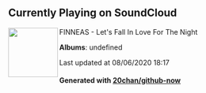 ## Currently Playing on SoundCloud

[<img align="left" width="100" src="https://i1.sndcdn.com/artworks-000607448716-8xpf8b-t120x120.jpg">](https://soundcloud.com/finneasmusic/lets-fall-in-love-for-the-night)

FINNEAS - Let's Fall In Love For The Night

**Albums**: undefined

Last updated at 08/06/2020 18:17

#### Generated with [20chan/github-now](https://github.com/20chan/github-now)


<!--
**20chan/20chan** is a ✨ _special_ ✨ repository because its `README.md` (this file) appears on your GitHub profile.

Here are some ideas to get you started:

- 🔭 I’m currently working on ...
- 🌱 I’m currently learning ...
- 👯 I’m looking to collaborate on ...
- 🤔 I’m looking for help with ...
- 💬 Ask me about ...
- 📫 How to reach me: ...
- 😄 Pronouns: ...
- ⚡ Fun fact: ...
-->
